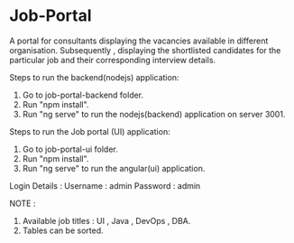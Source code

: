 # Job-Portal
A portal for consultants displaying the vacancies available in different organisation. Subsequently , displaying the shortlisted candidates for the particular job and their corresponding interview details.

Steps to run the backend(nodejs) application:
1. Go to job-portal-backend folder.
2. Run "npm install".
3. Run "ng serve" to run the nodejs(backend) application on server 3001.

Steps to run the Job portal (UI) application:
1. Go to job-portal-ui folder.
2. Run "npm install".
3. Run "ng serve" to run the angular(ui) application.

Login Details : 
Username : admin
Password : admin

NOTE : 
1. Available job titles : UI , Java , DevOps , DBA.
2. Tables can be sorted.
